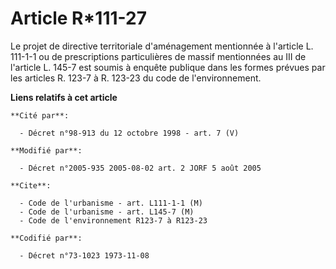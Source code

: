# Article R*111-27

Le projet de directive territoriale d'aménagement mentionnée à l'article L. 111-1-1 ou de prescriptions particulières de
massif mentionnées au III de l'article L. 145-7 est soumis à enquête publique dans les formes prévues par les articles R.
123-7 à R. 123-23 du code de l'environnement.

**Liens relatifs à cet article**

	**Cité par**:

	  - Décret n°98-913 du 12 octobre 1998 - art. 7 (V)

	**Modifié par**:

	  - Décret n°2005-935 2005-08-02 art. 2 JORF 5 août 2005

	**Cite**:

	  - Code de l'urbanisme - art. L111-1-1 (M)
	  - Code de l'urbanisme - art. L145-7 (M)
	  - Code de l'environnement R123-7 à R123-23

	**Codifié par**:

	  - Décret n°73-1023 1973-11-08
